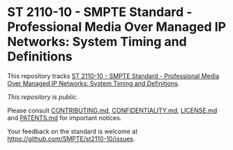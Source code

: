 # ST 2110-10 - SMPTE Standard - Professional Media Over Managed IP Networks: System Timing and Definitions

This repository tracks [ST 2110-10 - SMPTE Standard - Professional Media Over Managed IP Networks: System Timing and Definitions](https://ieeexplore.ieee.org/document/8165974/).

_This repository is *public*._

Please consult [CONTRIBUTING.md](./CONTRIBUTING.md), [CONFIDENTIALITY.md](./CONFIDENTIALITY.md), [LICENSE.md](./LICENSE.md) and
[PATENTS.md](./PATENTS.md) for important notices.

Your feedback on the standard is welcome at https://github.com/SMPTE/st2110-10/issues.
